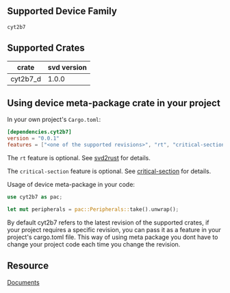 ## Supported Device Family
`cyt2b7`

## Supported Crates

|    crate      |  svd version  |
| ------------- | ------------- |
|    cyt2b7_d     |  1.0.0 |

## Using device meta-package crate in your project

In your own project's `Cargo.toml`:
```toml
[dependencies.cyt2b7]
version = "0.0.1"
features = ["<one of the supported revisions>", "rt", "critical-section"]
```

The `rt` feature is optional.
See [svd2rust](https://docs.rs/svd2rust/latest/svd2rust/#the-rt-feature) for details.

The `critical-section` feature is optional.
See [critical-section](https://docs.rs/critical-section/latest/critical_section/) for details.

Usage of device meta-package in your code:

```rust
use cyt2b7 as pac;

let mut peripherals = pac::Peripherals::take().unwrap();
```
By default cyt2b7 refers to the latest revision of the supported crates, if your project requires a specific revision, you can pass it as a feature in your project's cargo.toml file.
This way of using meta package you dont have to change your project code each time you change the revision.

## Resource
[Documents](https://www.infineon.com/cms/en/product/microcontroller/32-bit-traveo-t2g-arm-cortex-microcontroller/#documents)

